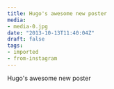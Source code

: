 ```yaml
---
title: Hugo's awesome new poster
media:
- media-0.jpg
date: "2013-10-13T11:40:04Z"
draft: false
tags:
- imported
- from-instagram
---
```

Hugo's awesome new poster
